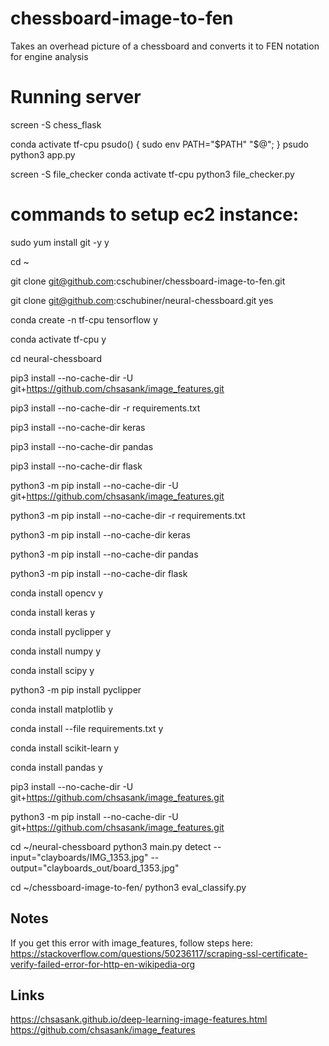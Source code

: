 # chessboard-image-to-fen
Takes an overhead picture of a chessboard and converts it to FEN notation for engine analysis

# Running server
screen -S chess_flask

conda activate tf-cpu
psudo() { sudo env PATH="$PATH" "$@"; }
psudo python3 app.py

screen -S file_checker
conda activate tf-cpu
python3 file_checker.py

# commands to setup ec2 instance:
sudo yum install git -y
y

cd ~

git clone git@github.com:cschubiner/chessboard-image-to-fen.git


git clone git@github.com:cschubiner/neural-chessboard.git
yes


conda create -n tf-cpu tensorflow
y

conda activate tf-cpu
y

cd neural-chessboard

pip3 install --no-cache-dir  -U git+https://github.com/chsasank/image_features.git

pip3 install --no-cache-dir  -r requirements.txt

pip3 install  --no-cache-dir  keras

pip3 install  --no-cache-dir  pandas

pip3 install  --no-cache-dir  flask

python3 -m pip install --no-cache-dir  -U git+https://github.com/chsasank/image_features.git

python3 -m pip install --no-cache-dir  -r requirements.txt

python3 -m pip install  --no-cache-dir  keras

python3 -m pip install  --no-cache-dir  pandas

python3 -m pip install  --no-cache-dir  flask

conda install opencv
y

conda install keras
y

conda install pyclipper
y

conda install numpy
y

conda install scipy
y

python3 -m pip install pyclipper

conda install matplotlib
y

conda install --file requirements.txt
y

conda install scikit-learn
y

conda install pandas
y

pip3 install --no-cache-dir  -U git+https://github.com/chsasank/image_features.git

python3 -m pip install --no-cache-dir  -U git+https://github.com/chsasank/image_features.git

cd ~/neural-chessboard
python3 main.py detect --input="clayboards/IMG_1353.jpg" --output="clayboards_out/board_1353.jpg"

cd ~/chessboard-image-to-fen/
python3 eval_classify.py



## Notes

If you get this error with image_features, follow steps here:
https://stackoverflow.com/questions/50236117/scraping-ssl-certificate-verify-failed-error-for-http-en-wikipedia-org

## Links
https://chsasank.github.io/deep-learning-image-features.html
https://github.com/chsasank/image_features

